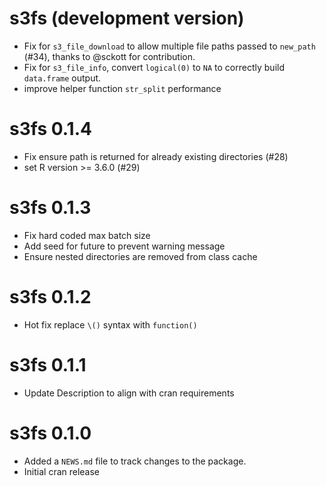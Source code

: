 # s3fs (development version)

* Fix for `s3_file_download` to allow multiple file paths passed to `new_path` (#34), thanks to @sckott for contribution.
* Fix for `s3_file_info`, convert `logical(0)` to `NA` to correctly build `data.frame` output.
* improve helper function `str_split` performance

# s3fs 0.1.4

* Fix ensure path is returned for already existing directories (#28)
* set R version >= 3.6.0 (#29)

# s3fs 0.1.3

* Fix hard coded max batch size
* Add seed for future to prevent warning message
* Ensure nested directories are removed from class cache

# s3fs 0.1.2

* Hot fix replace `\()` syntax with `function()`

# s3fs 0.1.1

* Update Description to align with cran requirements

# s3fs 0.1.0

* Added a `NEWS.md` file to track changes to the package.
* Initial cran release
